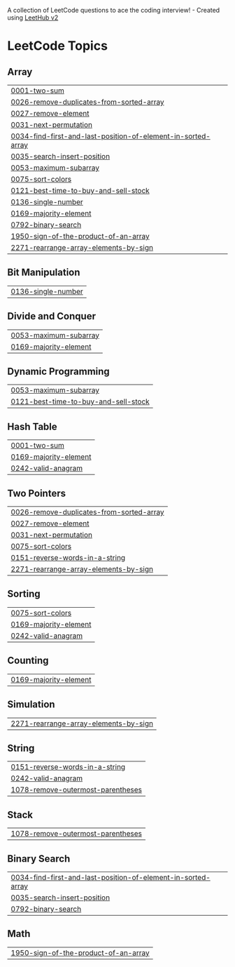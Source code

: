 A collection of LeetCode questions to ace the coding interview! - Created using [LeetHub v2](https://github.com/arunbhardwaj/LeetHub-2.0)
<!---LeetCode Topics Start-->
# LeetCode Topics
## Array
|  |
| ------- |
| [0001-two-sum](https://github.com/simranjeet79/leetcode/tree/master/0001-two-sum) |
| [0026-remove-duplicates-from-sorted-array](https://github.com/simranjeet79/leetcode/tree/master/0026-remove-duplicates-from-sorted-array) |
| [0027-remove-element](https://github.com/simranjeet79/leetcode/tree/master/0027-remove-element) |
| [0031-next-permutation](https://github.com/simranjeet79/leetcode/tree/master/0031-next-permutation) |
| [0034-find-first-and-last-position-of-element-in-sorted-array](https://github.com/simranjeet79/leetcode/tree/master/0034-find-first-and-last-position-of-element-in-sorted-array) |
| [0035-search-insert-position](https://github.com/simranjeet79/leetcode/tree/master/0035-search-insert-position) |
| [0053-maximum-subarray](https://github.com/simranjeet79/leetcode/tree/master/0053-maximum-subarray) |
| [0075-sort-colors](https://github.com/simranjeet79/leetcode/tree/master/0075-sort-colors) |
| [0121-best-time-to-buy-and-sell-stock](https://github.com/simranjeet79/leetcode/tree/master/0121-best-time-to-buy-and-sell-stock) |
| [0136-single-number](https://github.com/simranjeet79/leetcode/tree/master/0136-single-number) |
| [0169-majority-element](https://github.com/simranjeet79/leetcode/tree/master/0169-majority-element) |
| [0792-binary-search](https://github.com/simranjeet79/leetcode/tree/master/0792-binary-search) |
| [1950-sign-of-the-product-of-an-array](https://github.com/simranjeet79/leetcode/tree/master/1950-sign-of-the-product-of-an-array) |
| [2271-rearrange-array-elements-by-sign](https://github.com/simranjeet79/leetcode/tree/master/2271-rearrange-array-elements-by-sign) |
## Bit Manipulation
|  |
| ------- |
| [0136-single-number](https://github.com/simranjeet79/leetcode/tree/master/0136-single-number) |
## Divide and Conquer
|  |
| ------- |
| [0053-maximum-subarray](https://github.com/simranjeet79/leetcode/tree/master/0053-maximum-subarray) |
| [0169-majority-element](https://github.com/simranjeet79/leetcode/tree/master/0169-majority-element) |
## Dynamic Programming
|  |
| ------- |
| [0053-maximum-subarray](https://github.com/simranjeet79/leetcode/tree/master/0053-maximum-subarray) |
| [0121-best-time-to-buy-and-sell-stock](https://github.com/simranjeet79/leetcode/tree/master/0121-best-time-to-buy-and-sell-stock) |
## Hash Table
|  |
| ------- |
| [0001-two-sum](https://github.com/simranjeet79/leetcode/tree/master/0001-two-sum) |
| [0169-majority-element](https://github.com/simranjeet79/leetcode/tree/master/0169-majority-element) |
| [0242-valid-anagram](https://github.com/simranjeet79/leetcode/tree/master/0242-valid-anagram) |
## Two Pointers
|  |
| ------- |
| [0026-remove-duplicates-from-sorted-array](https://github.com/simranjeet79/leetcode/tree/master/0026-remove-duplicates-from-sorted-array) |
| [0027-remove-element](https://github.com/simranjeet79/leetcode/tree/master/0027-remove-element) |
| [0031-next-permutation](https://github.com/simranjeet79/leetcode/tree/master/0031-next-permutation) |
| [0075-sort-colors](https://github.com/simranjeet79/leetcode/tree/master/0075-sort-colors) |
| [0151-reverse-words-in-a-string](https://github.com/simranjeet79/leetcode/tree/master/0151-reverse-words-in-a-string) |
| [2271-rearrange-array-elements-by-sign](https://github.com/simranjeet79/leetcode/tree/master/2271-rearrange-array-elements-by-sign) |
## Sorting
|  |
| ------- |
| [0075-sort-colors](https://github.com/simranjeet79/leetcode/tree/master/0075-sort-colors) |
| [0169-majority-element](https://github.com/simranjeet79/leetcode/tree/master/0169-majority-element) |
| [0242-valid-anagram](https://github.com/simranjeet79/leetcode/tree/master/0242-valid-anagram) |
## Counting
|  |
| ------- |
| [0169-majority-element](https://github.com/simranjeet79/leetcode/tree/master/0169-majority-element) |
## Simulation
|  |
| ------- |
| [2271-rearrange-array-elements-by-sign](https://github.com/simranjeet79/leetcode/tree/master/2271-rearrange-array-elements-by-sign) |
## String
|  |
| ------- |
| [0151-reverse-words-in-a-string](https://github.com/simranjeet79/leetcode/tree/master/0151-reverse-words-in-a-string) |
| [0242-valid-anagram](https://github.com/simranjeet79/leetcode/tree/master/0242-valid-anagram) |
| [1078-remove-outermost-parentheses](https://github.com/simranjeet79/leetcode/tree/master/1078-remove-outermost-parentheses) |
## Stack
|  |
| ------- |
| [1078-remove-outermost-parentheses](https://github.com/simranjeet79/leetcode/tree/master/1078-remove-outermost-parentheses) |
## Binary Search
|  |
| ------- |
| [0034-find-first-and-last-position-of-element-in-sorted-array](https://github.com/simranjeet79/leetcode/tree/master/0034-find-first-and-last-position-of-element-in-sorted-array) |
| [0035-search-insert-position](https://github.com/simranjeet79/leetcode/tree/master/0035-search-insert-position) |
| [0792-binary-search](https://github.com/simranjeet79/leetcode/tree/master/0792-binary-search) |
## Math
|  |
| ------- |
| [1950-sign-of-the-product-of-an-array](https://github.com/simranjeet79/leetcode/tree/master/1950-sign-of-the-product-of-an-array) |
<!---LeetCode Topics End-->